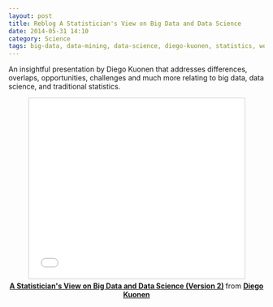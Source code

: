 ```yaml
---
layout: post
title: Reblog A Statistician's View on Big Data and Data Science
date: 2014-05-31 14:10
category: Science
tags: big-data, data-mining, data-science, diego-kuonen, statistics, wordpress
---
```


An insightful presentation by Diego Kuonen that addresses differences,
overlaps, opportunities, challenges and much more relating to big data,
data science, and traditional statistics.

<div style="text-align: center;">
<iframe src="//www.slideshare.net/slideshow/embed_code/key/MJZNZuQjOz4w5k" width="425" height="355" frameborder="0" marginwidth="0" marginheight="0" scrolling="no" style="border:1px solid #CCC; border-width:1px; margin-bottom:5px; max-width: 100%;" allowfullscreen> </iframe> <div style="margin-bottom:5px"> <strong> <a href="//www.slideshare.net/kuonen/big-datadatascience-may2014" title="A Statistician&#x27;s View on Big Data and Data Science (Version 2)" target="_blank">A Statistician&#x27;s View on Big Data and Data Science (Version 2)</a> </strong> from <strong><a href="//www.slideshare.net/kuonen" target="_blank">Diego Kuonen</a></strong> </div>
</div>
